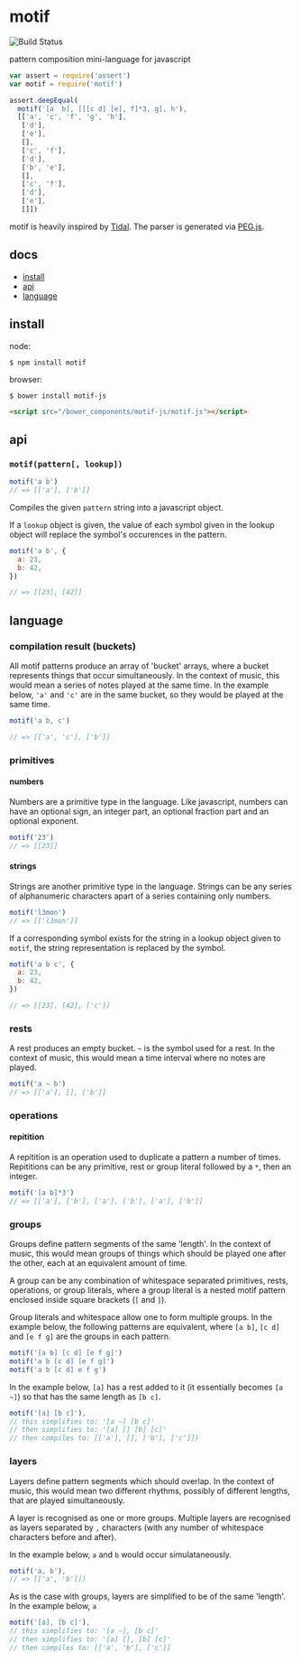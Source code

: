 # motif

![Build Status](https://api.travis-ci.org/justinvdm/motif.png)

pattern composition mini-language for javascript

```javascript
var assert = require('assert')
var motif = require('motif')

assert.deepEqual(
  motif('[a  b], [[[c d] [e], f]*3, g], h'),
  [['a', 'c', 'f', 'g', 'h'],
   ['d'],
   ['e'],
   [],
   ['c', 'f'],
   ['d'],
   ['b', 'e'],
   [],
   ['c', 'f'],
   ['d'],
   ['e'],
   []])
```

motif is heavily inspired by [Tidal](https://github.com/tidalcycles/Tidal/blob/master/doc/tidal.md). The parser is generated via [PEG.js](http://pegjs.org/).

## docs

  - [install](#install)
  - [api](#api)
  - [language](#language)


## install

node:

```
$ npm install motif
```

browser:

```
$ bower install motif-js
```

```html
<script src="/bower_components/motif-js/motif.js"></script>
```

## api

### ``motif(pattern[, lookup])``

```javascript
motif('a b')
// => [['a'], ['b']]
```

Compiles the given `pattern` string into a javascript object.

If a `lookup` object is given, the value of each symbol given in the lookup object will replace the symbol's occurences in the pattern.


```javascript
motif('a b', {
  a: 23,
  b: 42,
})

// => [[23], [42]]
```

## language

### compilation result (buckets)

All motif patterns produce an array of 'bucket' arrays, where a bucket represents things that occur simultaneously. In the context of music, this would mean a series of notes played at the same time. In the example below, `'a'` and `'c'` are in the same bucket, so they would be played at the same time.

```javascript
motif('a b, c')

// => [['a', 'c'], ['b']]
```

### primitives

#### numbers

Numbers are a primitive type in the language. Like javascript, numbers can have an optional sign, an integer part, an optional fraction part and an optional exponent.

```javascript
motif('23')
// => [[23]]
```

#### strings

Strings are another primitive type in the language. Strings can be any series of alphanumeric characters apart of a series containing only numbers.

```javascript
motif('l3mon')
// => [['l3mon']]
```

If a corresponding symbol exists for the string in a lookup object given to `motif`, the string representation is replaced by the symbol.

```javascript
motif('a b c', {
  a: 23,
  b: 42,
})

// => [[23], [42], ['c']]
```

### rests

A rest produces an empty bucket. `~` is the symbol used for a rest. In the context of music, this would mean a time interval where no notes are played.

```javascript
motif('a ~ b')
// => [['a'], [], ['b']]
```

### operations

#### repitition

A repitition is an operation used to duplicate a pattern a number of times. Repititions can be any primitive, rest or group literal followed by a `*`, then an integer.

```javascript
motif('[a b]*3')
// => [['a'], ['b'], ['a'], ['b'], ['a'], ['b']]
```

### groups

Groups define pattern segments of the same 'length'. In the context of music, this would mean groups of things which should be played one after the other, each at an equivalent amount of time.

A group can be any combination of whitespace separated primitives, rests, operations, or group literals, where a group literal is a nested motif pattern enclosed inside square brackets (`[` and `]`).

Group literals and whitespace allow one to form multiple groups. In the example below, the following patterns are equivalent, where `[a b]`, `[c d]` and `[e f g]` are the groups in each pattern.

```javascript
motif('[a b] [c d] [e f g]')
motif('a b [c d] [e f g]')
motif('a b [c d] e f g')
```

In the example below, `[a]` has a rest added to it (it essentially becomes `[a ~]`) so that has the same length as `[b c]`.

```javascript
motif('[a] [b c]'),
// this simplifies to: '[a ~] [b c]'
// then simplifies to: '[a] [] [b] [c]'
// then compiles to: [['a'], [], ['b'], ['c']])
```

### layers

Layers define pattern segments which should overlap. In the context of music, this would mean two different rhythms, possibly of different lengths, that are played simultaneously.

A layer is recognised as one or more groups. Multiple layers are recognised as layers separated by `,` characters (with any number of whitespace characters before and after).

In the example below, `a` and `b` would occur simulataneously.

```javascript
motif('a, b'),
// => [['a', 'b']])
```

As is the case with groups, layers are simplified to be of the same 'length'. In the example below, `a`

```javascript
motif('[a], [b c]'),
// this simplifies to: '[a ~], [b c]'
// then simplifies to: '[a] [], [b] [c]'
// then compiles to: [['a', 'b'], ['c']]
```
